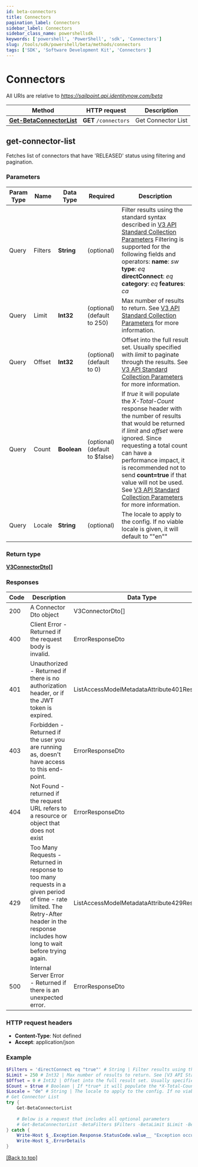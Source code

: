 ```yaml
---
id: beta-connectors
title: Connectors
pagination_label: Connectors
sidebar_label: Connectors
sidebar_class_name: powershellsdk
keywords: ['powershell', 'PowerShell', 'sdk', 'Connectors'] 
slug: /tools/sdk/powershell/beta/methods/connectors
tags: ['SDK', 'Software Development Kit', 'Connectors']
---
```



# Connectors

All URIs are relative to *https://sailpoint.api.identitynow.com/beta*

Method | HTTP request | Description
------------- | ------------- | -------------
[**Get-BetaConnectorList**](#get-connector-list) | **GET** `/connectors` | Get Connector List


## get-connector-list

Fetches list of connectors that have 'RELEASED' status using filtering and pagination.

### Parameters 
Param Type | Name | Data Type | Required  | Description
------------- | ------------- | ------------- | ------------- | ------------- 
  Query | Filters | **String** |   (optional) | Filter results using the standard syntax described in [V3 API Standard Collection Parameters](https://developer.sailpoint.com/idn/api/standard-collection-parameters#filtering-results)  Filtering is supported for the following fields and operators:  **name**: *sw*  **type**: *eq*  **directConnect**: *eq*  **category**: *eq*  **features**: *ca*
  Query | Limit | **Int32** |   (optional) (default to 250) | Max number of results to return. See [V3 API Standard Collection Parameters](https://developer.sailpoint.com/idn/api/standard-collection-parameters) for more information.
  Query | Offset | **Int32** |   (optional) (default to 0) | Offset into the full result set. Usually specified with *limit* to paginate through the results. See [V3 API Standard Collection Parameters](https://developer.sailpoint.com/idn/api/standard-collection-parameters) for more information.
  Query | Count | **Boolean** |   (optional) (default to $false) | If *true* it will populate the *X-Total-Count* response header with the number of results that would be returned if *limit* and *offset* were ignored.  Since requesting a total count can have a performance impact, it is recommended not to send **count=true** if that value will not be used.  See [V3 API Standard Collection Parameters](https://developer.sailpoint.com/idn/api/standard-collection-parameters) for more information.
  Query | Locale | **String** |   (optional) | The locale to apply to the config. If no viable locale is given, it will default to ""en""

### Return type

[**V3ConnectorDto[]**](../models/v3-connector-dto)

### Responses
Code | Description  | Data Type
------------- | ------------- | -------------
200 | A Connector Dto object | V3ConnectorDto[]
400 | Client Error - Returned if the request body is invalid. | ErrorResponseDto
401 | Unauthorized - Returned if there is no authorization header, or if the JWT token is expired. | ListAccessModelMetadataAttribute401Response
403 | Forbidden - Returned if the user you are running as, doesn&#39;t have access to this end-point. | ErrorResponseDto
404 | Not Found - returned if the request URL refers to a resource or object that does not exist | ErrorResponseDto
429 | Too Many Requests - Returned in response to too many requests in a given period of time - rate limited. The Retry-After header in the response includes how long to wait before trying again. | ListAccessModelMetadataAttribute429Response
500 | Internal Server Error - Returned if there is an unexpected error. | ErrorResponseDto

### HTTP request headers

- **Content-Type**: Not defined
- **Accept**: application/json

### Example
```powershell
$Filters = 'directConnect eq "true"' # String | Filter results using the standard syntax described in [V3 API Standard Collection Parameters](https://developer.sailpoint.com/idn/api/standard-collection-parameters#filtering-results)  Filtering is supported for the following fields and operators:  **name**: *sw*  **type**: *eq*  **directConnect**: *eq*  **category**: *eq*  **features**: *ca* (optional)
$Limit = 250 # Int32 | Max number of results to return. See [V3 API Standard Collection Parameters](https://developer.sailpoint.com/idn/api/standard-collection-parameters) for more information. (optional) (default to 250)
$Offset = 0 # Int32 | Offset into the full result set. Usually specified with *limit* to paginate through the results. See [V3 API Standard Collection Parameters](https://developer.sailpoint.com/idn/api/standard-collection-parameters) for more information. (optional) (default to 0)
$Count = $true # Boolean | If *true* it will populate the *X-Total-Count* response header with the number of results that would be returned if *limit* and *offset* were ignored.  Since requesting a total count can have a performance impact, it is recommended not to send **count=true** if that value will not be used.  See [V3 API Standard Collection Parameters](https://developer.sailpoint.com/idn/api/standard-collection-parameters) for more information. (optional) (default to $false)
$Locale = "de" # String | The locale to apply to the config. If no viable locale is given, it will default to ""en"" (optional)
# Get Connector List
try {
    Get-BetaConnectorList
    
    # Below is a request that includes all optional parameters
    # Get-BetaConnectorList -BetaFilters $Filters -BetaLimit $Limit -BetaOffset $Offset -BetaCount $Count -BetaLocale $Locale  
} catch {
    Write-Host $_.Exception.Response.StatusCode.value__ "Exception occurred when calling Get-BetaConnectorList"
    Write-Host $_.ErrorDetails
}
```

[[Back to top]](#) 


